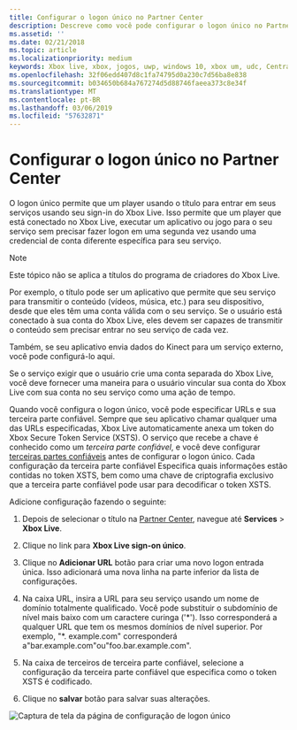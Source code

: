 ```yaml
---
title: Configurar o logon único no Partner Center
description: Descreve como você pode configurar o logon único no Partner Center para permitir que um título conectar a um usuário em seus serviços usando sua ID do Xbox Live.
ms.assetid: ''
ms.date: 02/21/2018
ms.topic: article
ms.localizationpriority: medium
keywords: Xbox live, xbox, jogos, uwp, windows 10, xbox um, udc, Central de desenvolvedores universal e logon único
ms.openlocfilehash: 32f06edd407d8c1fa74795d0a230c7d56ba8e838
ms.sourcegitcommit: b034650b684a767274d5d88746faeea373c8e34f
ms.translationtype: MT
ms.contentlocale: pt-BR
ms.lasthandoff: 03/06/2019
ms.locfileid: "57632871"
---
```

# <a name="configure-single-sign-on-in-partner-center"></a>Configurar o logon único no Partner Center

O logon único permite que um player usando o título para entrar em seus serviços usando seu sign-in do Xbox Live. Isso permite que um player que está conectado no Xbox Live, executar um aplicativo ou jogo para o seu serviço sem precisar fazer logon em uma segunda vez usando uma credencial de conta diferente específica para seu serviço.

> [!NOTE]
> Este tópico não se aplica a títulos do programa de criadores do Xbox Live.

Por exemplo, o título pode ser um aplicativo que permite que seu serviço para transmitir o conteúdo (vídeos, música, etc.) para seu dispositivo, desde que eles têm uma conta válida com o seu serviço. Se o usuário está conectado à sua conta do Xbox Live, eles devem ser capazes de transmitir o conteúdo sem precisar entrar no seu serviço de cada vez.

Também, se seu aplicativo envia dados do Kinect para um serviço externo, você pode configurá-lo aqui.

Se o serviço exigir que o usuário crie uma conta separada do Xbox Live, você deve fornecer uma maneira para o usuário vincular sua conta do Xbox Live com sua conta no seu serviço como uma ação de tempo.

Quando você configura o logon único, você pode especificar URLs e sua terceira parte confiável. Sempre que seu aplicativo chamar qualquer uma das URLs especificadas, Xbox Live automaticamente anexa um token do Xbox Secure Token Service (XSTS). O serviço que recebe a chave é conhecido como um *terceira parte confiável*, e você deve configurar [terceiras partes confiáveis](https://developer.microsoft.com/en-US/xboxconfig/relyingparties/index) antes de configurar o logon único. Cada configuração da terceira parte confiável Especifica quais informações estão contidas no token XSTS, bem como uma chave de criptografia exclusivo que a terceira parte confiável pode usar para decodificar o token XSTS.

Adicione configuração fazendo o seguinte:

1. Depois de selecionar o título na [Partner Center](https://partner.microsoft.com/dashboard), navegue até **Services** > **Xbox Live**.

2. Clique no link para **Xbox Live sign-on único**.

3. Clique no **Adicionar URL** botão para criar uma novo logon entrada única. Isso adicionará uma nova linha na parte inferior da lista de configurações.

4. Na caixa URL, insira a URL para seu serviço usando um nome de domínio totalmente qualificado. Você pode substituir o subdomínio de nível mais baixo com um caractere curinga ('\*'). Isso corresponderá a qualquer URL que tem os mesmos domínios de nível superior. Por exemplo, "*. example.com&quot; corresponderá a"bar.example.com"ou"foo.bar.example.com".

5. Na caixa de terceiros de terceira parte confiável, selecione a configuração da terceira parte confiável que especifica como o token XSTS é codificado.

6. Clique no **salvar** botão para salvar suas alterações.

![Captura de tela da página de configuração de logon único](../../images/dev-center/single-signon.png)

